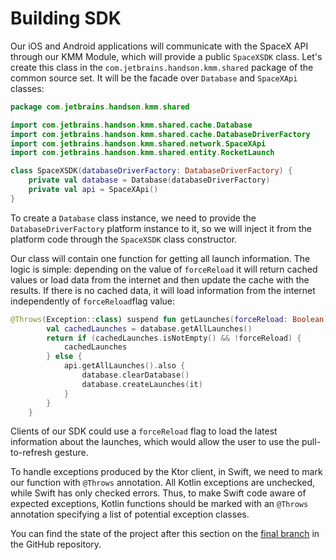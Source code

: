 # Building SDK

Our iOS and Android applications will communicate with the SpaceX API through
our KMM Module, which will provide a public `SpaceXSDK` class. Let's create this class in the `com.jetbrains.handson.kmm.shared` package of the common source set. It will be the facade over `Database` and `SpaceXApi` classes:

```kotlin
package com.jetbrains.handson.kmm.shared

import com.jetbrains.handson.kmm.shared.cache.Database
import com.jetbrains.handson.kmm.shared.cache.DatabaseDriverFactory
import com.jetbrains.handson.kmm.shared.network.SpaceXApi
import com.jetbrains.handson.kmm.shared.entity.RocketLaunch

class SpaceXSDK(databaseDriverFactory: DatabaseDriverFactory) {
    private val database = Database(databaseDriverFactory)
    private val api = SpaceXApi()
}
```

To create a `Database` class instance, we need to provide the `DatabaseDriverFactory` platform instance to it, so we will inject it from the platform code through the `SpaceXSDK` class constructor.

Our class will contain one function for getting all launch information. The logic is simple: depending on the value of `forceReload` it will return cached values or load data from the internet and then update the cache with the results. If there is no cached data, it will load information from the internet independently of `forceReload`flag value:

```kotlin
@Throws(Exception::class) suspend fun getLaunches(forceReload: Boolean): List<RocketLaunch> {
        val cachedLaunches = database.getAllLaunches()
        return if (cachedLaunches.isNotEmpty() && !forceReload) {
            cachedLaunches
        } else {
            api.getAllLaunches().also {
                database.clearDatabase()
                database.createLaunches(it)
            }
        }
    }
```

Clients of our SDK could use a `forceReload` flag to load the latest information about the launches, which would allow the user to use the pull-to-refresh gesture.

To handle exceptions produced by the Ktor client, in Swift, we need to mark our function with `@Throws` annotation. All Kotlin exceptions are unchecked, while Swift has only checked errors. Thus, to make Swift code aware of expected exceptions, Kotlin functions should be marked with an `@Throws` annotation specifying a list of potential exception classes.

You can find the state of the project after this section on the [final branch](https://github.com/kotlin-hands-on/kmm-networking-and-data-storage/tree/final) in the GitHub repository.
